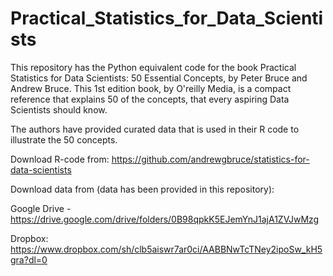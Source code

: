 # Practical_Statistics_for_Data_Scientists
This repository has the Python equivalent code for the book  Practical Statistics for Data Scientists: 50 Essential Concepts, by Peter Bruce and Andrew Bruce. This 1st edition book, by O'reilly Media, is a compact reference that explains 50 of the concepts, that every aspiring Data Scientists should know.

The authors have provided curated data that is used in their R code to illustrate the 50 concepts.

Download R-code from: https://github.com/andrewgbruce/statistics-for-data-scientists

Download data from (data has been provided in this repository): 

Google Drive - https://drive.google.com/drive/folders/0B98qpkK5EJemYnJ1ajA1ZVJwMzg

Dropbox: https://www.dropbox.com/sh/clb5aiswr7ar0ci/AABBNwTcTNey2ipoSw_kH5gra?dl=0

